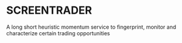 # SCREENTRADER
A long short heuristic momentum service to fingerprint, monitor and characterize certain trading opportunities
